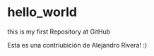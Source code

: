 # hello_world
this is my first Repository at GitHub


Esta es una contriubición de Alejandro Rivera! :)